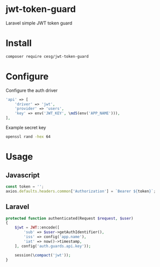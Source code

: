 # jwt-token-guard
Laravel simple JWT token guard

# Install
```sh
composer require cesg/jwt-token-guard
```

# Configure
Configure the auth driver

```php
'api' => [
    'driver' => 'jwt',
    'provider' => 'users',
    'key' => env('JWT_KEY', \md5(env('APP_NAME'))),
],
```

Example secret key

```sh
openssl rand -hex 64
```

# Usage
## Javascript
```js
const token = '';
axios.defaults.headers.common['Authorization'] = `Bearer ${token}`;
```

## Laravel
```php
protected function authenticated(Request $request, $user)
{
    $jwt = JWT::encode([
        'sub' => $user->getAuthIdentifier(),
        'iss' => config('app.name'),
        'iat' => now()->timestamp,
    ], config('auth.guards.api.key'));

    session(\compact('jwt'));
}
```

